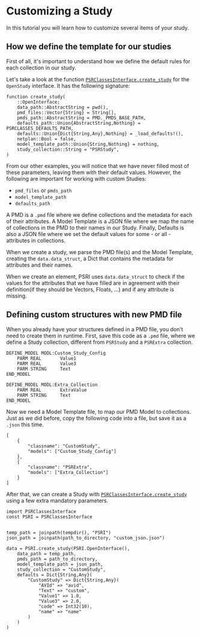 # Customizing a Study

In this tutorial you will learn how to customize several items of your study.

## How we define the template for our studies

First of all, it's important to understand how we define the default rules for each collection in our study.

Let's take a look at the function [`PSRClassesInterface.create_study`](@ref) for the `OpenStudy` interface. It has the following signature:

```
function create_study(
    ::OpenInterface;
    data_path::AbstractString = pwd(),
    pmd_files::Vector{String} = String[],
    pmds_path::AbstractString = PMD._PMDS_BASE_PATH,
    defaults_path::Union{AbstractString,Nothing} = PSRCLASSES_DEFAULTS_PATH,
    defaults::Union{Dict{String,Any},Nothing} = _load_defaults!(),
    netplan::Bool = false,
    model_template_path::Union{String,Nothing} = nothing,
    study_collection::String = "PSRStudy",
)
```

From our other examples, you will notice that we have never filled most of these parameters, leaving them with their default values. However, the following are important for working with custom Studies:

- `pmd_files` or `pmds_path`
- `model_template_path`
- `defaults_path`

A PMD is a `.pmd` file where we define collections and the metadata for each of their attributes. A Model Template is a JSON file where we map the name of collections in the PMD to their names in our Study. Finally, Defaults is also a JSON file where we set the default values for some - or all - attributes in collections.

When we create a study, we parse the PMD file(s) and the Model Template, creating the `data.data_struct`, a Dict that contains the metadata for attributes and their names. 

When we create an element, PSRI uses `data.data_struct` to check if the values for the attributes that we have filled are in agreement with their definition(if they should be Vectors, Floats, ...) and if any attribute is missing. 


## Defining custom structures with new PMD file

When you already have your structures defined in a PMD file, you don't need to create them in runtime. First, save this code as a `.pmd` file, where we define a Study collection, different from `PSRStudy` and a `PSRExtra` collection. 

```
DEFINE_MODEL MODL:Custom_Study_Config
	PARM REAL 		Value1
	PARM REAL 		Value3
	PARM STRING     Text
END_MODEL

DEFINE_MODEL MODL:Extra_Collection
	PARM REAL 		ExtraValue
	PARM STRING     Text
END_MODEL
```

Now we need a Model Template file, to map our PMD Model to collections. Just as we did before, copy the following code into a file, but save it as a `.json` this time.

```
[
    {
        "classname": "CustomStudy",
        "models": ["Custom_Study_Config"]
    },
    {
        "classname": "PSRExtra",
        "models": ["Extra_Collection"]
    }
]
```

After that, we can create a Study with [`PSRClassesInterface.create_study`](@ref) using a few extra mandatory parameters.

```@example custom_study
import PSRClassesInterface
const PSRI = PSRClassesInterface


temp_path = joinpath(tempdir(), "PSRI")
json_path = joinpath(path_to_directory, "custom_json.json")

data = PSRI.create_study(PSRI.OpenInterface(), 
    data_path = temp_path, 
    pmds_path = path_to_directory, 
    model_template_path = json_path, 
    study_collection = "CustomStudy", 
    defaults = Dict{String,Any}(
        "CustomStudy" => Dict{String,Any}(
            "AVId" => "avid", 
            "Text" => "custom", 
            "Value1" => 1.0, 
            "Value3" => 2.0, 
            "code" => Int32(10), 
            "name" => "name"
        )
    )
)

```